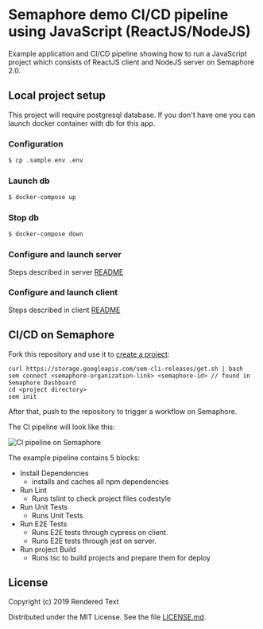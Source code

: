 # Semaphore demo CI/CD pipeline using JavaScript (ReactJS/NodeJS)

Example application and CI/CD pipeline showing how to run a JavaScript project
which consists of ReactJS client and NodeJS server on Semaphore 2.0.

## Local project setup

This project will require postgresql database. If you don't have one you can launch docker container with db for this app.

### Configuration

```bash
$ cp .sample.env .env
```

### Launch db

```bash
$ docker-compose up
```

### Stop db

```bash
$ docker-compose down
```

### Configure and launch server

Steps described in server [README](src/server/README.md)

### Configure and launch client

Steps described in client [README](src/client/README.md)

## CI/CD on Semaphore

Fork this repository and use it to [create a
project](https://docs.semaphoreci.com/article/63-your-first-project):

```
curl https://storage.googleapis.com/sem-cli-releases/get.sh | bash
sem connect <semaphore-organization-link> <semaphore-id> // found in Semaphore Dashboard
cd <project directory>
sem init
```

After that, push to the repository to trigger a workflow on Semaphore.

The CI pipeline will look like this:

![CI pipeline on Semaphore](images/ci-pipeline.png)

The example pipeline contains 5 blocks:

 - Install Dependencies
    -  installs and caches all npm dependencies
 - Run Lint
    - Runs tslint to check project files codestyle
 - Run Unit Tests
    - Runs Unit Tests
 - Run E2E Tests
    - Runs E2E tests through cypress on client.
    - Runs E2E tests through jest on server.
 - Run project Build
    - Runs tsc to build projects and prepare them for deploy

## License

Copyright (c) 2019 Rendered Text

Distributed under the MIT License. See the file [LICENSE.md](./LICENSE.md).
